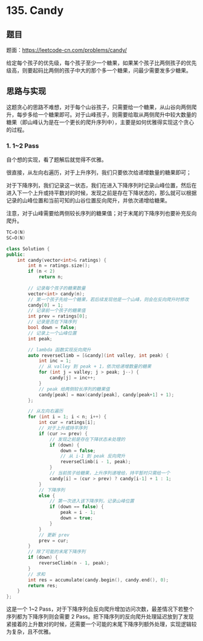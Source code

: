 # 135. Candy

## 题目

题面：https://leetcode-cn.com/problems/candy/

给定每个孩子的优先级，每个孩子至少一个糖果，如果某个孩子比两侧孩子的优先级高，则要起码比两侧的孩子中大的那个多一个糖果，问最少需要发多少糖果。

## 思路与实现

这题贪心的思路不难想，对于每个山谷孩子，只需要给一个糖果，从山谷向两侧爬升，每步多给一个糖果即可。对于山峰孩子，则需要给取从两侧爬升中较大数量的糖果（即山峰认为是在一个更长的爬升序列中），主要是如何优雅得实现这个贪心的过程。

### 1. 1~2 Pass

自个想的实现，看了题解后就觉得不优雅。

很直接，从左向右遍历，对于上升序列，我们只要依次给递增数量的糖果即可；

对于下降序列，我们记录这一状态，我们在进入下降序列时记录山峰位置，然后在进入下一个上升或持平数对的时候，发现之前是存在下降状态的，那么就可以根据记录的山峰位置和当前可知的山谷位置反向爬升，并依次递增给糖果。

注意，对于山峰需要给两侧较长序列的糖果值；对于末尾的下降序列也要补充反向爬升。

``` c++
TC=O(N)
SC=O(N)

class Solution {
public:
    int candy(vector<int>& ratings) {
        int n = ratings.size();
        if (n < 2)
            return n;
        
        // 记录每个孩子的糖果数量
        vector<int> candy(n);
        // 第一个孩子先给一个糖果，若后续发现他是一个山峰，则会在反向爬升时修改
        candy[0] = 1;
        // 记录前一个孩子的糖果值
        int prev = ratings[0];
        // 记录是否在下降序列
        bool down = false;
        // 记录上一个山峰位置
        int peak;

        // lambda 函数实现反向爬升
        auto reverseClimb = [&candy](int valley, int peak) {
            int inc = 1;
            // 从 valley 到 peak + 1，依次给递增数量的糖果
            for (int j = valley; j > peak; j--) {
                candy[j] = inc++;
            }
            // peak 给两侧较长序列的糖果值
            candy[peak] = max(candy[peak], candy[peak+1] + 1);
        };

        // 从左向右遍历
        for (int i = 1; i < n; i++) {
            int cur = ratings[i];
            // 对于上升或持平序列
            if (cur >= prev) {
                // 发现之前是存在下降状态未处理的
                if (down) {
                    down = false;
                    // 从 i-1 到 peak 反向爬升
                    reverseClimb(i - 1, peak);
                }
                // 当前孩子给糖果，上升序列递增给，持平暂时只需给一个
                candy[i] = (cur > prev) ? candy[i-1] + 1 : 1;
            }
            // 下降序列
            else {
                // 第一次进入该下降序列，记录山峰位置
                if (down == false) {
                    peak = i - 1;
                    down = true;
                }
            }
            // 更新 prev
            prev = cur;
        }
        // 除了可能的末尾下降序列
        if (down) {
            reverseClimb(n - 1, peak);
        }
        // 求和
        int res = accumulate(candy.begin(), candy.end(), 0);
        return res;
    }
};
```

这是一个 1~2 Pass，对于下降序列会反向爬升增加访问次数，最差情况下若整个序列都为下降序列则会需要 2 Pass。把下降序列的反向爬升处理延迟放到了发现紧接着的上升数对的时候，还需要一个可能的末尾下降序列额外处理，实现逻辑较为复杂，且不优雅。
